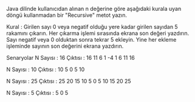 Java dilinde kullanıcıdan alınan n değerine göre aşağıdaki kurala uyan döngü kullanmadan bir "Recursive" metot yazın.

Kural : Girilen sayı 0 veya negatif olduğu yere kadar girilen sayıdan 5 rakamını çıkarın. Her çıkarma işlemi sırasında ekrana son değeri yazdırın. Sayı negatif veya 0 olduktan sonra tekrar 5 ekleyin. Yine her ekleme işleminde sayının son değerini ekrana yazdırın.

Senaryolar
N Sayısı : 16
Çıktısı : 16 11 6 1 -4 1 6 11 16 


N Sayısı : 10
Çıktısı : 10 5 0 5 10 


N Sayısı : 25
Çıktısı : 25 20 15 10 5 0 5 10 15 20 25 


N Sayısı : 5
Çıktısı : 5 0 5 
